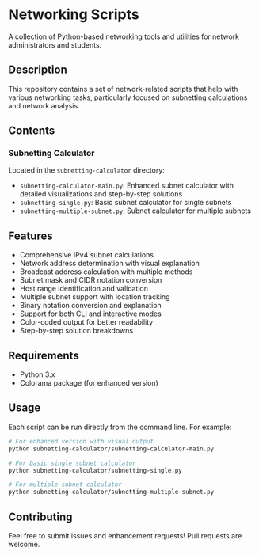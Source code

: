 # Networking Scripts

A collection of Python-based networking tools and utilities for network administrators and students.

## Description
This repository contains a set of network-related scripts that help with various networking tasks, particularly focused on subnetting calculations and network analysis.

## Contents

### Subnetting Calculator
Located in the `subnetting-calculator` directory:
- `subnetting-calculator-main.py`: Enhanced subnet calculator with detailed visualizations and step-by-step solutions
- `subnetting-single.py`: Basic subnet calculator for single subnets
- `subnetting-multiple-subnet.py`: Subnet calculator for multiple subnets

## Features
- Comprehensive IPv4 subnet calculations
- Network address determination with visual explanation
- Broadcast address calculation with multiple methods
- Subnet mask and CIDR notation conversion
- Host range identification and validation
- Multiple subnet support with location tracking
- Binary notation conversion and explanation
- Support for both CLI and interactive modes
- Color-coded output for better readability
- Step-by-step solution breakdowns

## Requirements
- Python 3.x
- Colorama package (for enhanced version)

## Usage
Each script can be run directly from the command line. For example:

```bash
# For enhanced version with visual output
python subnetting-calculator/subnetting-calculator-main.py

# For basic single subnet calculator
python subnetting-calculator/subnetting-single.py

# For multiple subnet calculator
python subnetting-calculator/subnetting-multiple-subnet.py
```

## Contributing
Feel free to submit issues and enhancement requests! Pull requests are welcome.
